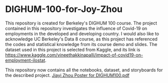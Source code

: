 # DIGHUM-100-for-Joy-Zhou
This repository is created for Berkeley's DIGHUM 100 course.
The project contained in this repository investigates the influence of Covid-19 on employments in the developed and developing country. I would also like to acknowledge UC Berkeley's Data 8 course, as this project has referenced the codes and statistical knowledge from its course demo and slides. 
The dataset used in this project is selected from Kaggle, and its link is https://www.kaggle.com/vineethakkinapalli/impact-of-covid19-on-employment-ilostat. 

This repository now contains all the notebooks, dataset, and storyboards for the described project. 
[Jiayi Zhou Poster for DIGHUM100.pdf](https://github.com/jiayizhoujoy/DIGHUM-100-for-Joy-Zhou/blob/main/Jiayi%20Zhou%20Poster%20for%20DIGHUM100.pdf)
